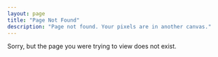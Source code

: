 ```yaml
---
layout: page
title: "Page Not Found"
description: "Page not found. Your pixels are in another canvas."
---  
```

Sorry, but the page you were trying to view does not exist.
